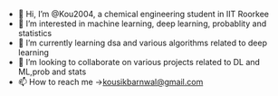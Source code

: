 - 👋 Hi, I’m @Kou2004, a chemical engineering student in IIT Roorkee
- 👀 I’m interested in machine learning, deep learning, probablity and statistics
- 🌱 I’m currently learning dsa and various algorithms related to deep learning
- 💞️ I’m looking to collaborate on various projects related to DL and ML,prob and stats
- 📫 How to reach me ->kousikbarnwal@gmail.com

<!---
Kou2004/Kou2004 is a ✨ special ✨ repository because its `README.md` (this file) appears on your GitHub profile.
You can click the Preview link to take a look at your changes.
--->
